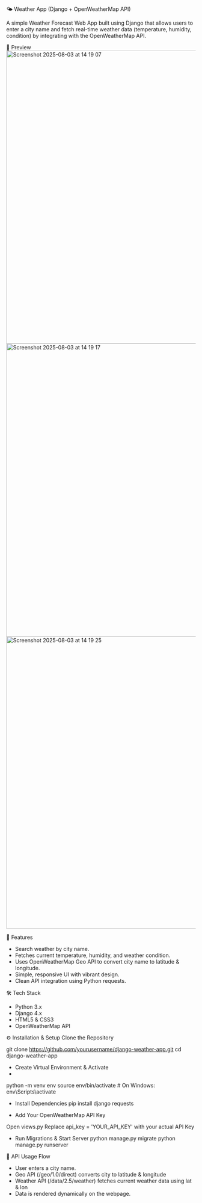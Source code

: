🌤️ Weather App (Django + OpenWeatherMap API)

A simple Weather Forecast Web App built using Django that allows users to enter a city name and fetch real-time weather data (temperature, humidity, condition) by integrating with the OpenWeatherMap API.

📸 Preview
<img width="1440" height="779" alt="Screenshot 2025-08-03 at 14 19 07" src="https://github.com/user-attachments/assets/645b7799-d913-4316-b834-439750eecccd" />
<img width="1440" height="779" alt="Screenshot 2025-08-03 at 14 19 17" src="https://github.com/user-attachments/assets/a334b36f-be01-4c84-9076-96e3680da4a7" />
<img width="1440" height="778" alt="Screenshot 2025-08-03 at 14 19 25" src="https://github.com/user-attachments/assets/308b3092-db63-4373-b563-fba9f5f74cda" />

🚀 Features

* Search weather by city name.
* Fetches current temperature, humidity, and weather condition.
* Uses OpenWeatherMap Geo API to convert city name to latitude & longitude.
* Simple, responsive UI with vibrant design.
* Clean API integration using Python requests.

🛠️ Tech Stack
* Python 3.x
* Django 4.x
* HTML5 & CSS3
* OpenWeatherMap API

⚙️ Installation & Setup
Clone the Repository

git clone https://github.com/yourusername/django-weather-app.git
cd django-weather-app

* Create Virtual Environment & Activate
* 
python -m venv env
source env/bin/activate  # On Windows: env\Scripts\activate

* Install Dependencies
pip install django requests

* Add Your OpenWeatherMap API Key

Open views.py
Replace api_key = 'YOUR_API_KEY' with your actual API Key

* Run Migrations & Start Server
python manage.py migrate
python manage.py runserver


🧩 API Usage Flow
* User enters a city name.
* Geo API (/geo/1.0/direct) converts city to latitude & longitude
* Weather API (/data/2.5/weather) fetches current weather data using lat & lon
* Data is rendered dynamically on the webpage.
